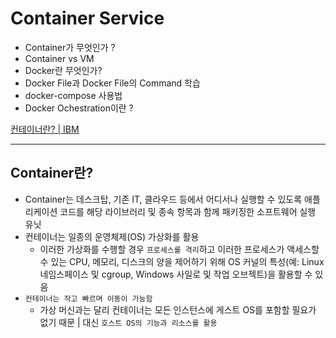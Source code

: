 # Container Service

- Container가 무엇인가 ?
- Container vs VM
- Docker란 무엇인가?
- Docker File과 Docker File의 Command 학습
- docker-compose 사용법
- Docker Ochestration이란 ?

[컨테이너란?  | IBM](https://www.ibm.com/kr-ko/topics/containers)

---

## Container란?

- Container는 데스크탑, 기존 IT, 클라우드 등에서 어디서나 실행할 수 있도록 애플리케이션 코드를 해당 라이브러리 및 종속 항목과 함께 패키징한 소프트웨어 실행 유닛
- 컨테이너는 일종의 운영체제(OS) 가상화를 활용
    - 이러한 가상화를 수행할 경우 `프로세스를 격리`하고 이러한 프로세스가 액세스할 수 있는 CPU, 메모리, 디스크의 양을 제어하기 위해 OS 커널의 특성(예: Linux 네임스페이스 및 cgroup, Windows 사일로 및 작업 오브젝트)을 활용할 수 있음
- `컨테이너는 작고 빠르며 이동이 가능함`
    - 가상 머신과는 달리 컨테이너는 모든 인스턴스에 게스트 OS를 포함할 필요가 없기 때문 | 대신 `호스트 OS의 기능과 리소스를 활용`